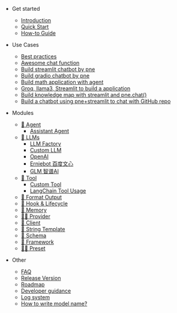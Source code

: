 - Get started
  - [Introduction](README.md)
  - [Quick Start](get_started/quick_start.md#quick-start)
  - [How-to Guide](get_started/how-to-guide.md#how-to-guides)

- Use Cases
  - [Best practices](use_cases/intro.md#use-cases)
  - [Awesome chat function](use_cases/chat_usage.md#chat)
  - [Build streamlit chatbot by pne](use_cases/streamlit-chatbot#build-a-simple-chatbot-using-streamlit-and-pne)
  - [Build gradio chatbot by pne](use_cases/gradio-chatbot#build-gradio-chatbot-by-pne)
  - [Build math application with agent](use_cases/build-math-application-with-agent.md#building-a-math-application-with-promptulate-agents)
  - [Groq, llama3, Streamlit to build a application](use_cases/streamlit-groq-llama3.md#groq-llama3-streamlit-to-build-a-application)
  - [Build knowledge map with streamlit and pne.chat()](use_cases/llmapper.md#llmapper)
  - [Build a chatbot using pne+streamlit to chat with GitHub repo](use_cases/chat-to-github-repo.md#build-a-chatbot-using-pne-streamlit-to-chat-with-GitHub-repo)

- Modules
  - [:robot: Agent](modules/agent.md#agent)
    - [Assistant Agent](modules/agents/assistant_agent_usage.md#assistant-agent)
  - [:notebook_with_decorative_cover: LLMs](modules/llm/llm.md#llm)
    - [LLM Factory](modules/llm/llm-factory-usage.md#LLMFactory)
    - [Custom LLM](modules/llm/custom_llm.md#custom-llm)
    - [OpenAI](modules/llm/openai.md#openai)
    - [Erniebot 百度文心](modules/llm/erniebot.md#百度文心erniebot)
    - [GLM 智谱AI](modules/llm/zhipu.md#智谱系列模型)
  - [:toolbox: Tool](modules/tools/index#Tool)
    - [Custom Tool](modules/tools/custom_tool_usage.md#custom-tool)
    - [LangChain Tool Usage](modules/tools/langchain_tool_usage.md#langchain-tool-usage)
  - [🐠 Format Output](modules/formatter.md#简介)
  - [:probing_cane: Hook & Lifecycle](modules/hook.md#what-is-hook)
  - [:department_store: Memory](modules/memory.md#memory)
  - [:man_with_probing_cane: Provider](modules/provider.md#provider)
  - [:muscle: Client](modules/client.md#client)
  - [:helicopter: String Template](modules/other/string_template.md#string-template)
  - [🏫 Schema](modules/schema.md#Schema)
  - [:hiking_boot: Framework](modules/framework.md#framework)
  - [:man_in_tuxedo: Preset](modules/preset.md#preset-角色预设)

- Other 
  - [FAQ](other/faq.md)
  - [Release Version](other/update.md)
  - [Roadmap](other/plan.md)
  - [Developer guidance](other/contribution.md#contributing-to-promptulate)
  - [Log system](other/log_system.md#log-system)
  - [How to write model name?](other/how_to_write_model_name.md#how-to-write-model-name)
